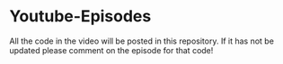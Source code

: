 # Youtube-Episodes
All the code in the video will be posted in this repository. 
If it has not be updated please comment on the episode for that code!
